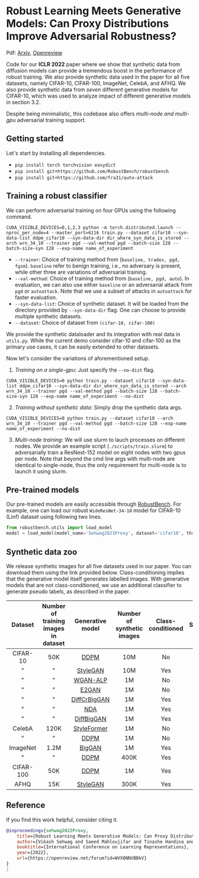 # Robust Learning Meets Generative Models: Can Proxy Distributions Improve Adversarial Robustness? 

Pdf: [Arxiv](https://arxiv.org/abs/2104.09425), [Openreview](https://openreview.net/forum?id=WVX0NNVBBkV&noteId=05ntgCksbhL)


Code for our **ICLR 2022** paper where we show that synthetic data from diffusion models can provide a tremendous boost in the performance of robust training. We also provide synthetic data used in the paper for all five datasets, namely CIFAR-10, CIFAR-100, ImageNet, CelebA, and AFHQ. We also provide synthetic data from *seven* different generative models for CIFAR-10, which was used to analyze impact of different generative models in section 3.2. 

Despite being minimalistic, this codebase also offers *multi-node and multi-gpu* adversarial training support.  


## Getting started

Let's start by installing all dependencies. 

* `pip install torch torchvision easydict`
* `pip install git+https://github.com/RobustBench/robustbench`
* `pip install git+https://github.com/fra31/auto-attack`



## Training a robust classifier

We can perform adversarial training on four GPUs using the following command.

`CUDA_VISIBLE_DEVICES=0,1,2,3 python -m torch.distributed.launch --nproc_per_node=4 --master_port=6116 train.py --dataset cifar10 --syn-data-list ddpm_cifar10 --syn-data-dir dir_where_syn_data_is_stored --arch wrn_34_10 --trainer pgd --val-method pgd --batch-size 128 --batch-size-syn 128 --exp-name name_of_experiment`

* `--trainer`: Choice of training method from (`baseline, trades, pgd, fgsm`). `baseline` refer to benign training, i.e., no adversary is present, while other three are variations of adversarial training. 
* `--val-method`: Choice of training method from (`baseline, pgd, auto`). In evaluation, we can also use either `baseline` or an adversarial attack from `pgd` or `autoattack`. Note that we use a subset of attacks in `autoattack` for faster evaluation. 
* `--syn-data-list`: Choice of synthetic dataset. It will be loaded from the directory provided by `--syn-data-dir` flag. One can choose to provide multiple synthetic datasets.  
* `--dataset`: Choice of dataset from `(cifar-10, cifar-100)`

We provide the synthetic dataloader and its integration with real data in `utils.py`. While the current demo consider cifar-10 and cifar-100 as the primary use cases, it can be easily extended to other datasets. 


Now let's consider the variations of aforementioned setup. 

1. *Training on a single-gpu*: Just specify the `--no-dist` flag. 

`CUDA_VISIBLE_DEVICES=0 python train.py --dataset cifar10 --syn-data-list ddpm_cifar10 --syn-data-dir dir_where_syn_data_is_stored --arch wrn_34_10 --trainer pgd --val-method pgd --batch-size 128 --batch-size-syn 128 --exp-name name_of_experiment --no-dist`

2. *Training without synthetic data*: Simply drop the synthetic data args. 

`CUDA_VISIBLE_DEVICES=0 python train.py --dataset cifar10 --arch wrn_34_10 --trainer pgd --val-method pgd --batch-size 128 --exp-name name_of_experiment --no-dist`

3. *Multi-node training*: We will use slurm to lauch processes on different nodes. We provide an example script (`./scripts/train.slurm`) to adversarially train a ResNest-152 model on eight nodes with two gpus per node. Note that beyond the cmd line args with multi-node are identical to single-node, thus the only requirement for multi-node is to launch it using slurm. 

## Pre-trained models
Our pre-trained models are easily accessible through [RobustBench](https://robustbench.github.io/). For example, one can load our robust `WideResNet-34-10` model for CIFAR-10 (Linf) dataset using following two lines.

```python
from robustbench.utils import load_model
model = load_model(model_name='Sehwag2021Proxy', dataset='cifar10', threat_model='Linf')
```

## Synthetic data zoo

We release synthetic images for all five datasets used in our paper. You can download them using the link provided below. Class-conditioning implies that the generative model itself generates labelled images. With generative models that are not class-conditioned, we use an additional classifier to generate pseudo labels, as described in the paper.  


|  Dataset  	| Number of training images in dataset 	| Generative model 	| Number of synthetic images  	| Class-conditioned 	| Samples	|
|:---------:	|:-------------------------------------:	|:----------------:	|:----------------------------:	|:-----------------:	|:-----------------:	|
|  CIFAR-10 	|                  50K                  	|    [DDPM](https://arxiv.org/abs/2006.11239)   	|              10M             	|       No       	|       [Link](https://drive.google.com/drive/folders/1xEJFc3OfXnClkm5-zLExiov1jUsnlaRK?usp=sharing)       	|
|        "   	|                "                       	|     [StyleGAN](https://github.com/NVlabs/stylegan2-ada)     	|              10M             	|       Yes       	|       [Link](https://drive.google.com/file/d/1HvOBP7mmDImGudzjTinMzB-R3dVFGLr9/view?usp=sharing)       	|
|        "   	|               "                        	|     [WGAN-ALP](https://arxiv.org/pdf/1907.05681v3.pdf)     	|              1M              	|       No       	|       [Link](https://drive.google.com/file/d/183khLDL1xMdNetsHxEmICNRhJrsbsbVV/view?usp=sharing)       	|
|          " 	|               "                       	|       [E2GAN](https://arxiv.org/abs/2007.09180)      	|              1M              	|       No       	|       [Link](https://drive.google.com/file/d/1v9KBwmmmyz0SW378iZKCIdWik3Q5-lUj/view?usp=sharing)       	|
|          " 	|              "                         	|   [DiffCrBigGAN](https://arxiv.org/abs/2006.10738)   	|              1M              	|       Yes       	|       [Link](https://drive.google.com/file/d/1wxMkuSfC4IdX4Ay2LUSWC0TK1Vcyv6Nk/view?usp=sharing)       	|
|         "  	|                "                       	|        [NDA](https://arxiv.org/abs/2102.05113)       	|              1M              	|       Yes       	|       [Link](https://drive.google.com/file/d/1Iom7SBTZhF6NyHsy-VrkIgUcBynXp3PJ/view?usp=sharing)       	|
|         "  	|              "                         	|    [DiffBigGAN](https://arxiv.org/abs/2006.10738)    	|              1M              	|       Yes       	|       [Link](https://drive.google.com/file/d/1TfLhVYqQW8HqK5t9CF70Yghe2HJ2mvbh/view?usp=sharing)       	|
|   CelebA  	|           120K                            	|    [StyleFormer](https://arxiv.org/abs/2106.07023v2)   	|              1M              	|       No       	|       [Link](https://drive.google.com/file/d/1qUp0ZradTDCfxuJkwRuWLk1LhyKQXvmb/view?usp=sharing)       	|
|      "     	|             "                          	|       [DDPM](https://arxiv.org/abs/2102.09672)       	|              1M              	|       No       	|       [Link](https://drive.google.com/file/d/1st02bZMziKcWl05XVyvS9TTIaNtuDxdb/view?usp=sharing)       	|
|  ImageNet 	|                  1.2M                 	|      [BigGAN](https://arxiv.org/abs/1809.11096v2)      	|              1M              	|       Yes       	|       [Link](https://drive.google.com/file/d/1gwFgkDRRfWgn6ylWXfYDZnTbaz2Ur3wz/view?usp=sharing)       	|
|       "    	|              "                         	|       [DDPM](https://arxiv.org/abs/2102.09672)       	|             400K             	|       Yes       	|       [Link](https://drive.google.com/file/d/1_IuH36YmeHiNc0WMXqw0ZvqKaOiX5I2G/view?usp=sharing)       	|
| CIFAR-100 	|                  50K                  	|       [DDPM](https://arxiv.org/abs/2006.11239)       	|              1M              	|       Yes       	|       [Link](https://drive.google.com/file/d/1k20VkxXCxIR7dKPjud3YrmH7svQuuUZo/view?usp=sharing)       	|
|    AFHQ   	|            15K                           	|     [StyleGAN](https://arxiv.org/abs/2006.06676)     	|           300K                   	|       Yes       	|       [Link](https://drive.google.com/file/d/15-q79b4Gga6dQbjvh3xSQYx8WA3X3cZM/view?usp=sharing)       	|



## Reference
If you find this work helpful, consider citing it. 

```bibtex
@inproceedings{sehwag2022Proxy,
    title={Robust Learning Meets Generative Models: Can Proxy Distributions Improve Adversarial Robustness?},
    author={Vikash Sehwag and Saeed Mahloujifar and Tinashe Handina and Sihui Dai and Chong Xiang and Mung Chiang and Prateek Mittal},
    booktitle={International Conference on Learning Representations},
    year={2022},
    url={https://openreview.net/forum?id=WVX0NNVBBkV}
}
}
```